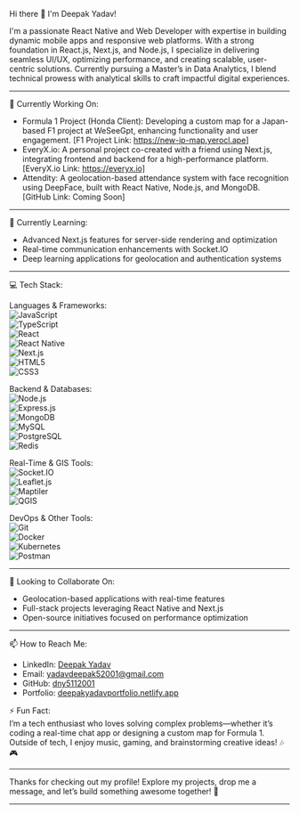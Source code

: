 Hi there 👋 I'm Deepak Yadav!

I'm a passionate React Native and Web Developer with expertise in building dynamic mobile apps and responsive web platforms. With a strong foundation in React.js, Next.js, and Node.js, I specialize in delivering seamless UI/UX, optimizing performance, and creating scalable, user-centric solutions. Currently pursuing a Master’s in Data Analytics, I blend technical prowess with analytical skills to craft impactful digital experiences.

---

🔭 Currently Working On:  
- Formula 1 Project (Honda Client): Developing a custom map for a Japan-based F1 project at WeSeeGpt, enhancing functionality and user engagement. [F1 Project Link: https://new-ip-map.yerocl.ape]  
- EveryX.io: A personal project co-created with a friend using Next.js, integrating frontend and backend for a high-performance platform. [EveryX.io Link: https://everyx.io]  
- Attendity: A geolocation-based attendance system with face recognition using DeepFace, built with React Native, Node.js, and MongoDB. [GitHub Link: Coming Soon]  

---

🌱 Currently Learning:  
- Advanced Next.js features for server-side rendering and optimization  
- Real-time communication enhancements with Socket.IO  
- Deep learning applications for geolocation and authentication systems  

---

💻 Tech Stack:  

 Languages & Frameworks:  
<img src="https://img.shields.io/badge/-JavaScript-F7DF1E?style=flat&logo=javascript&logoColor=black" alt="JavaScript" />  
<img src="https://img.shields.io/badge/-TypeScript-3178C6?style=flat&logo=typescript&logoColor=white" alt="TypeScript" />  
<img src="https://img.shields.io/badge/-React-61DAFB?style=flat&logo=react&logoColor=black" alt="React" />  
<img src="https://img.shields.io/badge/-React%20Native-61DAFB?style=flat&logo=react&logoColor=black" alt="React Native" />  
<img src="https://img.shields.io/badge/-Next.js-000000?style=flat&logo=next.js&logoColor=white" alt="Next.js" />  
<img src="https://img.shields.io/badge/-HTML5-E34F26?style=flat&logo=html5&logoColor=white" alt="HTML5" />  
<img src="https://img.shields.io/badge/-CSS3-1572B6?style=flat&logo=css3&logoColor=white" alt="CSS3" />  

 Backend & Databases:  
<img src="https://img.shields.io/badge/-Node.js-339933?style=flat&logo=node.js&logoColor=white" alt="Node.js" />  
<img src="https://img.shields.io/badge/-Express.js-000000?style=flat&logo=express&logoColor=white" alt="Express.js" />  
<img src="https://img.shields.io/badge/-MongoDB-47A248?style=flat&logo=mongodb&logoColor=white" alt="MongoDB" />  
<img src="https://img.shields.io/badge/-MySQL-4479A1?style=flat&logo=mysql&logoColor=white" alt="MySQL" />  
<img src="https://img.shields.io/badge/-PostgreSQL-336791?style=flat&logo=postgresql&logoColor=white" alt="PostgreSQL" />  
<img src="https://img.shields.io/badge/-Redis-DC382D?style=flat&logo=redis&logoColor=white" alt="Redis" />  

 Real-Time & GIS Tools:  
<img src="https://img.shields.io/badge/-Socket.IO-010101?style=flat&logo=socket.io&logoColor=white" alt="Socket.IO" />  
<img src="https://img.shields.io/badge/-Leaflet.js-199900?style=flat&logo=leaflet&logoColor=white" alt="Leaflet.js" />  
<img src="https://img.shields.io/badge/-Maptiler-FF5733?style=flat" alt="Maptiler" />  
<img src="https://img.shields.io/badge/-QGIS-3A915D?style=flat&logo=qgis&logoColor=white" alt="QGIS" />  

 DevOps & Other Tools:  
<img src="https://img.shields.io/badge/-Git-F05032?style=flat&logo=git&logoColor=white" alt="Git" />  
<img src="https://img.shields.io/badge/-Docker-2496ED?style=flat&logo=docker&logoColor=white" alt="Docker" />  
<img src="https://img.shields.io/badge/-Kubernetes-326CE5?style=flat&logo=kubernetes&logoColor=white" alt="Kubernetes" />  
<img src="https://img.shields.io/badge/-Postman-FF6C37?style=flat&logo=postman&logoColor=white" alt="Postman" />  

---

👯 Looking to Collaborate On:  
- Geolocation-based applications with real-time features  
- Full-stack projects leveraging React Native and Next.js  
- Open-source initiatives focused on performance optimization  

---

📫 How to Reach Me:  
- LinkedIn: [Deepak Yadav](https://www.linkedin.com/in/deepak-yadav)  
- Email: [yadavdeepak52001@gmail.com](mailto:yadavdeepak52001@gmail.com)  
- GitHub: [dny5112001](https://github.com/dny5112001)  
- Portfolio: [deepakyadavportfolio.netlify.app](https://deepakyadavportfolio.netlify.app/)  


 ⚡ Fun Fact:  
I’m a tech enthusiast who loves solving complex problems—whether it’s coding a real-time chat app or designing a custom map for Formula 1. Outside of tech, I enjoy music, gaming, and brainstorming creative ideas! 🎶🎮  

---

Thanks for checking out my profile! Explore my projects, drop me a message, and let’s build something awesome together! 🚀

---
